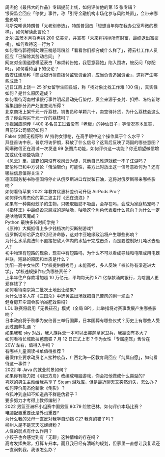周杰伦《最伟大的作品》专辑提前上线，如何评价他的第 15 张专辑？  
银保监会回应「停贷」事件，称「引导金融机构市场化参与风险处置」，会带来哪些影响？  
马斯克嘲讽特朗普「太老别参选」，特朗普回击「想想当年你在我办公室卑微的模样」，如何解读此言论？  
比尔·盖茨本月将再捐 200 亿美元，并宣布「未来将捐掉所有财富，最终退出富豪榜」，如何看待这一行为？  
如何看待郭德纲助理王楠怒骂粉丝「看看你们都穷成什么样了」，德云社工作人员回应「已解除其劳动合同」？  
网友对全国道德模范表白「麻烦转告她，我愿意娶她」陷入围攻，被反问「你配吗」，如何看待当下的议论？  
西安住建局称「商业银行擅自拨付监管资金的，应当负责追回资金」，这将产生哪些成效？  
近日江西上饶一 25 岁女留学生回县城，称「找对象比找工作难 100 倍」，真实性如何？是什么原因造成？  
如何看待河南村镇银行事件明起启动先行垫付，资金来源于查封、扣押、冻结新财富集团部分资产处置变现所得？  
北京商场上架千元一斤荔枝，销售员称单颗六十，卖空待补货，为什么荔枝会这么贵？你会购买千元一斤的荔枝吗？  
乐视回应网传「400 多名员工过着没有『老板』的神仙日子」等情况基本属实，目前该公司情况如何？  
Faker 剑姬无视野秒 W 挡豹女镖枪，在高手眼中这个操作属于什么水平？  
拜登首访中东，普京将访伊朗，释放了什么信号？这背后反映了两国的哪些意图？  
网曝微信正在测试一次发送 99 张图片功能，如何评价这一功能？你还期望微信增加或优化哪些功能？  
《风云》里，雄霸如果没有收风云为徒，凭他自己难道就统一不了江湖吗？  
耶伦称已和中方讨论「俄油限价」可能性，美方此时放出这一信号意欲何为？还有哪些信息值得关注？  
德国国务秘书称德国将停止从俄罗斯进口煤炭和石油，这将对俄罗斯带来哪些影响？  
如何看待苹果 2022 年教育优惠补差价可升级 AirPods Pro？  
如何评价周杰伦的第二波主打《还在流浪》?  
如果有一种类似蚊子的生物，只吸取脂肪不吸血，会存在吗，会成为家庭热宠吗？  
《指环王》中最终毁灭魔戒的是咕噜，咕噜这个角色代表着什么意向？为什么一定是咕噜毁灭魔戒？  
Python 最快多长时间学完？  
《原神》大概抵得上多少钱档次的买断制游戏?  
俄罗斯切断哈萨克斯坦经济命脉，这对中亚地缘政治将产生哪些影响？  
为什么水系魔法师不直接把敌人体内的水抽干完成击杀，而是要控制好几吨水去砸人?  
初中物理有短路的现象，现实中有短路吗，为什么不可以看成导线和电阻或用电器并联，短路的原因和本质是什么？  
沈阳一高中女生因「学校提供假考号」未能高考，多人反映「校长称有渠道进大学」，学校违规操作应负哪些责任？  
上半年住户存款增加超 10 万亿元，平均每天约 571 亿存款涌向银行，为啥国人更爱存钱了？  
如何看待南京第二批次土地出让结果?  
为什么很多人在《三国杀》中选黄盖出场就把自己苦肉的剩一滴血？  
健身房开空调会影响减肥效果吗?  
LDL 联赛将启用「无畏征召」模式（全局 BP），此举措将对赛事发展产生哪些影响？  
日本政府将于秋季为安倍晋三举行国葬，日本国葬有哪些仪式？历史上有哪些人受到过国葬礼遇 ？  
如果我和 sky 对战，我人族兵营一本可以出娜迦皇家卫兵，我赢面有多大？  
如何看待长城欧拉芭蕾猫 7 月 12 日正式上市？作为女性「专属座驾」售价在 20W 左右，值得入手吗？  
有哪些儿童阅读书单值得推荐？  
暑假作业要求动员老人接种疫苗，广西北海一区教育局回应「纯属自愿」，如何看待这一事件？  
2022 年 Java 的就业前景如何？  
如果你有能力把《明日方舟》改编成电脑游戏，你会把他做成什么类型的?  
喜欢的男生主动给我共享了 Steam 游戏库，但是最近聊天又突然消失，怎么办？  
如何评价周杰伦新歌《倒影》？  
令狐冲到底知不知道岳不群是伪君子？  
要多努力才考得上教师编制？  
2022 男篮亚洲杯小组赛中国男篮 80:79 险胜巴林，如何评价本场比赛？  
电脑配置重要还是外设重要?  
为什么我的父母一直反对我学自动挡 C2? 我真的错了吗？  
柳州人是不是天天吃螺蛳粉？  
人性的弱点有什么作用？  
小孩子也会感觉到有「无聊」这种情绪的存在吗？  
高考发挥失常，打算专升本，而且我已经有清晰的规划，但家里一直想让我复读还一直讽刺我，我该怎么办？  

